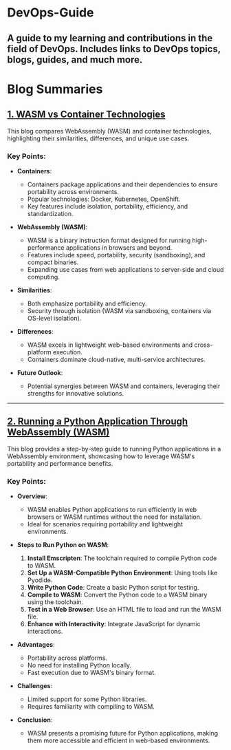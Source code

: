# DevOps-Guide
A guide to my learning and contributions in the field of DevOps. Includes links to DevOps topics, blogs, guides, and much more.
---
# Blog Summaries

## [1. WASM vs Container Technologies](https://shamaiem.medium.com/wasm-vs-container-technologies-fab9f0132c47)
This blog compares WebAssembly (WASM) and container technologies, highlighting their similarities, differences, and unique use cases. 

### Key Points:
- **Containers**:
  - Containers package applications and their dependencies to ensure portability across environments.
  - Popular technologies: Docker, Kubernetes, OpenShift.
  - Key features include isolation, portability, efficiency, and standardization.

- **WebAssembly (WASM)**:
  - WASM is a binary instruction format designed for running high-performance applications in browsers and beyond.
  - Features include speed, portability, security (sandboxing), and compact binaries.
  - Expanding use cases from web applications to server-side and cloud computing.

- **Similarities**:
  - Both emphasize portability and efficiency.
  - Security through isolation (WASM via sandboxing, containers via OS-level isolation).

- **Differences**:
  - WASM excels in lightweight web-based environments and cross-platform execution.
  - Containers dominate cloud-native, multi-service architectures.

- **Future Outlook**:
  - Potential synergies between WASM and containers, leveraging their strengths for innovative solutions.

---

## [2. Running a Python Application Through WebAssembly (WASM)](https://shamaiem.medium.com/running-a-python-application-through-webassembly-wasm-a845af3eaccb)
This blog provides a step-by-step guide to running Python applications in a WebAssembly environment, showcasing how to leverage WASM's portability and performance benefits.

### Key Points:
- **Overview**:
  - WASM enables Python applications to run efficiently in web browsers or WASM runtimes without the need for installation.
  - Ideal for scenarios requiring portability and lightweight environments.

- **Steps to Run Python on WASM**:
  1. **Install Emscripten**: The toolchain required to compile Python code to WASM.
  2. **Set Up a WASM-Compatible Python Environment**: Using tools like Pyodide.
  3. **Write Python Code**: Create a basic Python script for testing.
  4. **Compile to WASM**: Convert the Python code to a WASM binary using the toolchain.
  5. **Test in a Web Browser**: Use an HTML file to load and run the WASM file.
  6. **Enhance with Interactivity**: Integrate JavaScript for dynamic interactions.

- **Advantages**:
  - Portability across platforms.
  - No need for installing Python locally.
  - Fast execution due to WASM's binary format.

- **Challenges**:
  - Limited support for some Python libraries.
  - Requires familiarity with compiling to WASM.

- **Conclusion**:
  - WASM presents a promising future for Python applications, making them more accessible and efficient in web-based environments.
